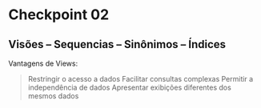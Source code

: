 # Checkpoint 02

## Visões – Sequencias – Sinônimos – Índices

Vantagens de Views:

>Restringir o acesso a dados
>Facilitar consultas complexas
>Permitir a independência de dados
>Apresentar exibições diferentes dos mesmos dados
